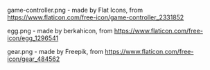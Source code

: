 game-controller.png - made by Flat Icons, from https://www.flaticon.com/free-icon/game-controller_2331852

egg.png - made by berkahicon, from https://www.flaticon.com/free-icon/egg_1296541

gear.png - made by Freepik, from https://www.flaticon.com/free-icon/gear_484562